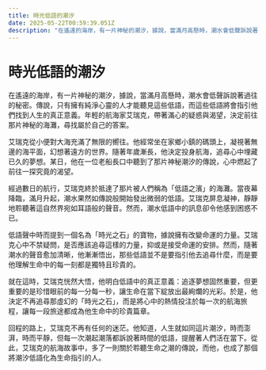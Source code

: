 ```yaml
---
title: 時光低語的潮汐
date: 2025-05-22T00:59:39.051Z
description: "在遙遠的海岸，有一片神秘的潮汐，據說，當滿月高懸時，潮水會低聲訴說著過往的秘密。傳說，只有擁有純淨心靈的人才能聽見這些低語，而這些低語將會指引他們找到人生的真正意義。年輕的航海家艾瑞克，帶著滿心的疑惑與渴望，決定前往那片神秘的海灘，尋找屬於自己的答案。"
---
```


# 時光低語的潮汐

在遙遠的海岸，有一片神秘的潮汐，據說，當滿月高懸時，潮水會低聲訴說著過往的秘密。傳說，只有擁有純淨心靈的人才能聽見這些低語，而這些低語將會指引他們找到人生的真正意義。年輕的航海家艾瑞克，帶著滿心的疑惑與渴望，決定前往那片神秘的海灘，尋找屬於自己的答案。

艾瑞克從小便對大海充滿了無限的嚮往。他經常坐在家鄉小鎮的碼頭上，凝視著無邊的海平面，幻想著遠方的世界。隨著年歲漸長，他決定投身航海，追尋心中埋藏已久的夢想。某日，他在一位老船長口中聽到了那片神秘潮汐的傳說，心中燃起了前往一探究竟的渴望。

經過數日的航行，艾瑞克終於抵達了那片被人們稱為「低語之濱」的海灘。當夜幕降臨，滿月升起，潮水果然如傳說般開始發出微弱的低語。艾瑞克屏息凝神，靜靜地聆聽著這自然界宛如耳語般的聲音。然而，潮水低語中的訊息卻令他感到困惑不已。

低語聲中時而提到一個名為「時光之石」的寶物，據說擁有改變命運的力量。艾瑞克心中不禁疑問，是否應該追尋這樣的力量，抑或是接受命運的安排。然而，隨著潮水的聲音愈加清晰，他漸漸悟出，那些低語並不是要指引他去追尋什麼，而是要他理解生命中的每一刻都是獨特且珍貴的。

就在這時，艾瑞克恍然大悟，他明白低語中的真正意義：追逐夢想固然重要，但更重要的是珍惜眼前的每一分每一秒，讓生命在當下綻放出最絢爛的光彩。於是，他決定不再追尋那虛幻的「時光之石」，而是將心中的熱情投注於每一次的航海旅程，讓每一段旅途都成為他生命中的珍貴篇章。

回程的路上，艾瑞克不再有任何的迷茫。他知道，人生就如同這片潮汐，時而澎湃，時而平靜，但每一次潮起潮落都訴說著時間的低語，提醒著人們活在當下。從此，艾瑞克的航海故事中，多了一則關於聆聽生命之潮的傳說，而他，也成了那個將潮汐低語化為生命指引的人。